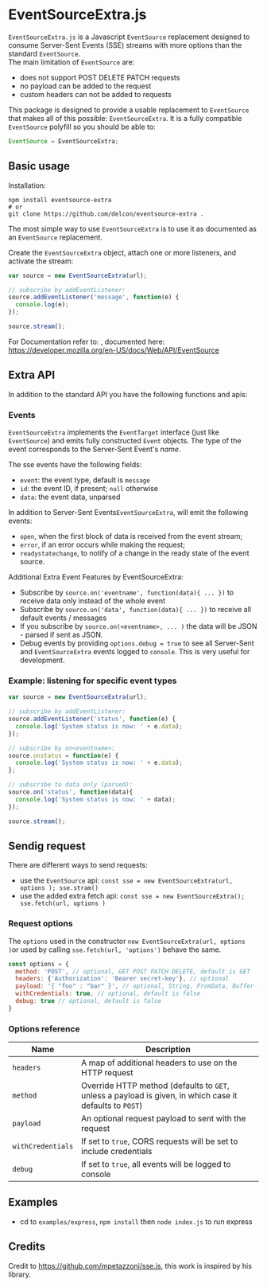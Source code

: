 # EventSourceExtra.js

`EventSourceExtra.js` is a Javascript `EventSource` replacement designed
to consume Server-Sent Events (SSE) streams with more options than the standard `EventSource`.  
The main limitation of
`EventSource` are: 
- does not support POST DELETE PATCH requests
- no payload can be added to the request
- custom headers can not be added to requests


This package is designed to provide a usable replacement to
`EventSource` that makes all of this possible: `EventSourceExtra`. It is a fully
compatible `EventSource` polyfill so you should be able to:

```js
EventSource = EventSourceExtra;
```

## Basic usage

Installation:
```shell
npm install eventsource-extra
# or
git clone https://github.com/delcon/eventsource-extra .
```
 
The most simple way to use `EventSourceExtra` is to use it as documented as an `EventSource` replacement.

Create the `EventSourceExtra` object, attach
one or more listeners, and activate the stream:

```js
var source = new EventSourceExtra(url);

// subscribe by addEventListener:
source.addEventListener('message', function(e) {
  console.log(e);
});

source.stream();
```
For Documentation refer to: , documented here:  
https://developer.mozilla.org/en-US/docs/Web/API/EventSource
  
## Extra API
In addition to the standard API you have the following functions and apis:
  
### Events

`EventSourceExtra` implements the `EventTarget` interface (just like `EventSource`)
and emits fully constructed `Event` objects. The type of the event
corresponds to the Server-Sent Event's _name_.

The sse events have the following fields:

- `event`: the event type, default is `message`
- `id`: the event ID, if present; `null` otherwise
- `data`: the event data, unparsed

In addition to Server-Sent Events`EventSourceExtra`, will emit the following events:

- `open`, when the first block of data is received from the event stream;
- `error`, if an error occurs while making the request;
- `readystatechange`, to notify of a change in the ready state of the
  event source.
  
Additional Extra Event Features by EventSourceExtra:
- Subscribe by `source.on('eventname', function(data){ ... })` to receive data only instead of the whole event
- Subscribe by `source.on('data', function(data){ ... })` to receive all default events / messages
- If you subscribe by `source.on(<eventname>, ... )` the data will be JSON - parsed if sent as JSON.
- Debug events by providing `options.debug = true` to see all Server-Sent and `EventSourceExtra` events logged to `console`. This is very useful for development. 


### Example: listening for specific event types

```js
var source = new EventSourceExtra(url);

// subscribe by addEventListener:
source.addEventListener('status', function(e) {
  console.log('System status is now: ' + e.data);
});

// subscribe by on<eventname>:
source.onstatus = function(e) { 
  console.log('System status is now: ' + e.data);
};

// subscribe to data only (parsed):
source.on('status', function(data){
  console.log('System status is now: ' + data);
});

source.stream();
```
## Sendig request
There are different ways to send requests:
- use the `EventSource` api: `const sse = new EventSourceExtra(url, options ); sse.stram()`
- use the added extra fetch api: `const sse = new EventSourceExtra(); sse.fetch(url, options )`


### Request options
The `options` used in the constructor `new EventSourceExtra(url, options )`or used by calling `sse.fetch(url, 'options')` behave the same. 

```js
const options = {
  method: 'POST', // optional, GET POST PATCH DELETE, default is GET
  headers: {'Authorization': 'Bearer secret-key'}, // optional
  payload: '{ "foo" : "bar" }', // optional, String, FromData, Buffer ...
  withCredentials: true, // optional, default is false
  debug: true // optional, default is false
}
```

### Options reference

| Name              | Description |
| ----------------- | ----------- |
| `headers`         | A map of additional headers to use on the HTTP request |
| `method`          | Override HTTP method (defaults to `GET`, unless a payload is given, in which case it defaults to `POST`) |
| `payload`         | An optional request payload to sent with the request |
| `withCredentials` | If set to `true`, CORS requests will be set to include credentials |
| `debug`           | If set to `true`, all events will be logged to console |

## Examples
- cd to `examples/express`, `npm install` then `node index.js` to run express

## Credits

Credit to https://github.com/mpetazzoni/sse.js, this work is inspired by his library.
